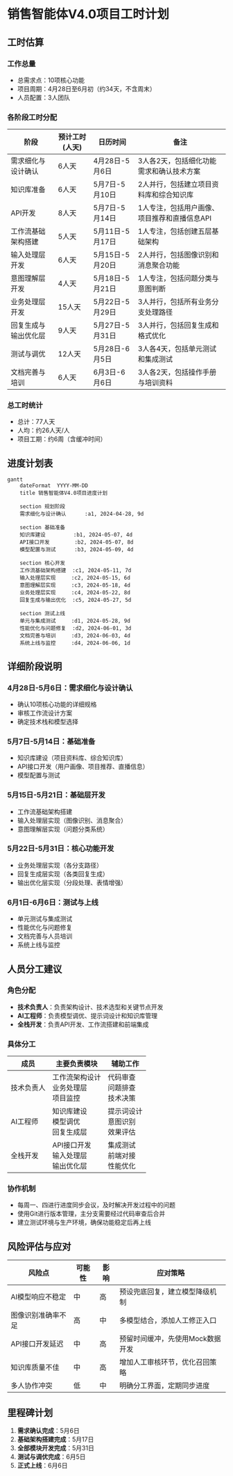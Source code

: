 # 销售智能体V4.0项目工时计划

## 工时估算

### 工作总量
- 总需求点：10项核心功能
- 项目周期：4月28日至6月初（约34天，不含周末）
- 人员配置：3人团队

### 各阶段工时分配

| 阶段 | 预计工时(人天) | 日历时间 | 备注 |
|------|--------------|---------|------|
| 需求细化与设计确认 | 6人天 | 4月28日-5月6日 | 3人各2天，包括细化功能需求和确认技术方案 |
| 知识库准备 | 6人天 | 5月7日-5月10日 | 2人并行，包括建立项目资料库和综合知识库 |
| API开发 | 8人天 | 5月7日-5月14日 | 1人专注，包括用户画像、项目推荐和直播信息API |
| 工作流基础架构搭建 | 5人天 | 5月11日-5月17日 | 1人专注，包括创建五层基础架构 |
| 输入处理层开发 | 6人天 | 5月15日-5月20日 | 2人并行，包括图像识别和消息聚合功能 |
| 意图理解层开发 | 4人天 | 5月18日-5月21日 | 1人专注，包括问题分类与意图判断 |
| 业务处理层开发 | 15人天 | 5月22日-5月29日 | 3人并行，包括所有业务分支处理路径 |
| 回复生成与输出优化层 | 9人天 | 5月27日-5月31日 | 3人并行，包括回复生成和格式优化 |
| 测试与调优 | 12人天 | 5月28日-6月5日 | 3人各4天，包括单元测试和集成测试 |
| 文档完善与培训 | 6人天 | 6月3日-6月6日 | 3人各2天，包括操作手册与培训资料 |

### 总工时统计
- 总计：77人天
- 人均：约26人天/人
- 项目工期：约6周（含缓冲时间）

## 进度计划表

```mermaid
gantt
    dateFormat  YYYY-MM-DD
    title 销售智能体V4.0项目进度计划
    
    section 规划阶段
    需求细化与设计确认      :a1, 2024-04-28, 9d
    
    section 基础准备
    知识库建设         :b1, 2024-05-07, 4d
    API接口开发        :b2, 2024-05-07, 8d
    模型配置与测试      :b3, 2024-05-09, 4d
    
    section 核心开发
    工作流基础架构搭建  :c1, 2024-05-11, 7d
    输入处理层实现     :c2, 2024-05-15, 6d
    意图理解层实现     :c3, 2024-05-18, 4d
    业务处理层实现     :c4, 2024-05-22, 8d
    回复生成与输出优化  :c5, 2024-05-27, 5d
    
    section 测试上线
    单元与集成测试     :d1, 2024-05-28, 9d
    性能优化与问题修复  :d2, 2024-06-01, 3d
    文档完善与培训     :d3, 2024-06-03, 4d
    系统上线与监控     :d4, 2024-06-06, 1d
```

## 详细阶段说明

### 4月28日-5月6日：需求细化与设计确认
- 确认10项核心功能的详细规格
- 审核工作流设计方案
- 确定技术栈和模型选择

### 5月7日-5月14日：基础准备
- 知识库建设（项目资料库、综合知识库）
- API接口开发（用户画像、项目推荐、直播信息）
- 模型配置与测试

### 5月15日-5月21日：基础层开发
- 工作流基础架构搭建
- 输入处理层实现（图像识别、消息聚合）
- 意图理解层实现（问题分类系统）

### 5月22日-5月31日：核心功能开发
- 业务处理层实现（各分支路径）
- 回复生成层实现（各类回复生成）
- 输出优化层实现（分段处理、表情增强）

### 6月1日-6月6日：测试与上线
- 单元测试与集成测试
- 性能优化与问题修复
- 文档完善与人员培训
- 系统上线与监控

## 人员分工建议

### 角色分配
- **技术负责人**：负责架构设计、技术选型和关键节点开发
- **AI工程师**：负责模型调优、提示词设计和知识库管理
- **全栈开发**：负责API开发、工作流搭建和前端集成

### 具体分工

| 成员 | 主要负责模块 | 辅助工作 |
|------|------------|---------|
| 技术负责人 | 工作流架构设计<br>业务处理层<br>项目监控 | 代码审查<br>问题排查<br>技术决策 |
| AI工程师 | 知识库建设<br>模型调优<br>回复生成层 | 提示词设计<br>意图识别<br>效果评估 |
| 全栈开发 | API接口开发<br>输入处理层<br>输出优化层 | 集成测试<br>前端对接<br>性能优化 |

### 协作机制
- 每周一、四进行进度同步会议，及时解决开发过程中的问题
- 使用Git进行版本管理，主分支需要经过代码审查后合并
- 建立测试环境与生产环境，确保功能稳定后再上线

## 风险评估与应对

| 风险点 | 可能性 | 影响 | 应对策略 |
|-------|-------|------|---------|
| AI模型响应不稳定 | 中 | 高 | 预设兜底回复，建立模型降级机制 |
| 图像识别准确率不足 | 高 | 中 | 多模型结合，添加人工修正入口 |
| API接口开发延迟 | 中 | 高 | 预留时间缓冲，先使用Mock数据开发 |
| 知识库质量不佳 | 中 | 高 | 增加人工审核环节，优化召回策略 |
| 多人协作冲突 | 低 | 中 | 明确分工界面，定期同步进度 |

## 里程碑计划

1. **需求确认完成**：5月6日
2. **基础架构搭建完成**：5月17日
3. **全部模块开发完成**：5月31日
4. **测试与调优完成**：6月5日
5. **正式上线**：6月6日 